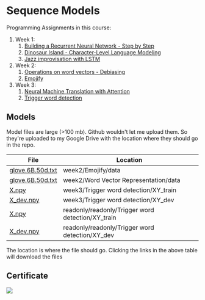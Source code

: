 # Sequence Models

Programming Assignments in this course:

1. Week 1:
	1. [Building a Recurrent Neural Network - Step by Step](https://github.com/pdwarkanath/dl-coursera/tree/master/005%20Sequence%20Models/week1/Building%20a%20Recurrent%20Neural%20Network%20-%20Step%20by%20Step)
	2. [Dinosaur Island - Character-Level Language Modeling](https://github.com/pdwarkanath/dl-coursera/tree/master/005%20Sequence%20Models/week1/Dinosaur%20Island%20--%20Character-level%20language%20model)
	3. [Jazz improvisation with LSTM](https://github.com/pdwarkanath/dl-coursera/tree/master/005%20Sequence%20Models/week1/Jazz%20improvisation%20with%20LSTM)
2. Week 2:
	1. [Operations on word vectors - Debiasing](https://github.com/pdwarkanath/dl-coursera/tree/master/005%20Sequence%20Models/week2/Word%20Vector%20Representation)
	2. [Emojify](https://github.com/pdwarkanath/dl-coursera/tree/master/005%20Sequence%20Models/week2/Emojify)
3. Week 3:
	1. [Neural Machine Translation with Attention](https://github.com/pdwarkanath/dl-coursera/tree/master/005%20Sequence%20Models/week3/Machine%20Translation)
	2. [Trigger word detection](https://github.com/pdwarkanath/dl-coursera/tree/master/005%20Sequence%20Models/week3/Trigger%20word%20detection)


## Models

Model files are large (>100 mb). Github wouldn't let me upload them. So they're uploaded to my Google Drive with the location where they should go in the repo.

File | Location 
---|---
[glove.6B.50d.txt](https://www.kaggle.com/datasets/watts2/glove6b50dtxt) | week2/Emojify/data
[glove.6B.50d.txt](https://www.kaggle.com/datasets/watts2/glove6b50dtxt) | week2/Word Vector Representation/data
[X.npy](https://drive.google.com/open?id=1ww5Jd_gAAxOd42wwNrG0N5_4iMVwlHqr) | week3/Trigger word detection/XY_train
[X_dev.npy](https://drive.google.com/open?id=1Kywd2CvtZjC7-D-LhyGnVaAZj0yQHnaC) | week3/Trigger word detection/XY_dev
[X.npy](https://drive.google.com/open?id=1ww5Jd_gAAxOd42wwNrG0N5_4iMVwlHqr) | readonly/readonly/Trigger word detection/XY_train
[X_dev.npy](https://drive.google.com/open?id=1Kywd2CvtZjC7-D-LhyGnVaAZj0yQHnaC) | readonly/readonly/Trigger word detection/XY_dev


The location is where the file should go. Clicking the links in the above table will download the files

## Certificate

![](/certificates/Sequence-Models-Certificate.jpg)
